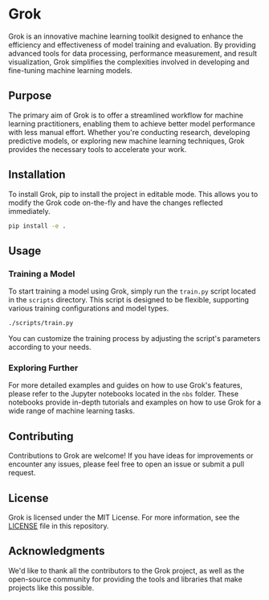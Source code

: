 
# Grok

Grok is an innovative machine learning toolkit designed to enhance the efficiency and effectiveness of model training and evaluation. By providing advanced tools for data processing, performance measurement, and result visualization, Grok simplifies the complexities involved in developing and fine-tuning machine learning models.

## Purpose

The primary aim of Grok is to offer a streamlined workflow for machine learning practitioners, enabling them to achieve better model performance with less manual effort. Whether you're conducting research, developing predictive models, or exploring new machine learning techniques, Grok provides the necessary tools to accelerate your work.

## Installation

To install Grok, pip to install the project in editable mode. This allows you to modify the Grok code on-the-fly and have the changes reflected immediately.

```bash
pip install -e .
```

## Usage

### Training a Model

To start training a model using Grok, simply run the `train.py` script located in the `scripts` directory. This script is designed to be flexible, supporting various training configurations and model types.

```bash
./scripts/train.py 
```

You can customize the training process by adjusting the script's parameters according to your needs.

### Exploring Further

For more detailed examples and guides on how to use Grok's features, please refer to the Jupyter notebooks located in the `nbs` folder. These notebooks provide in-depth tutorials and examples on how to use Grok for a wide range of machine learning tasks.

## Contributing

Contributions to Grok are welcome! If you have ideas for improvements or encounter any issues, please feel free to open an issue or submit a pull request.

## License

Grok is licensed under the MIT License. For more information, see the [LICENSE](LICENSE) file in this repository.

## Acknowledgments

We'd like to thank all the contributors to the Grok project, as well as the open-source community for providing the tools and libraries that make projects like this possible.
